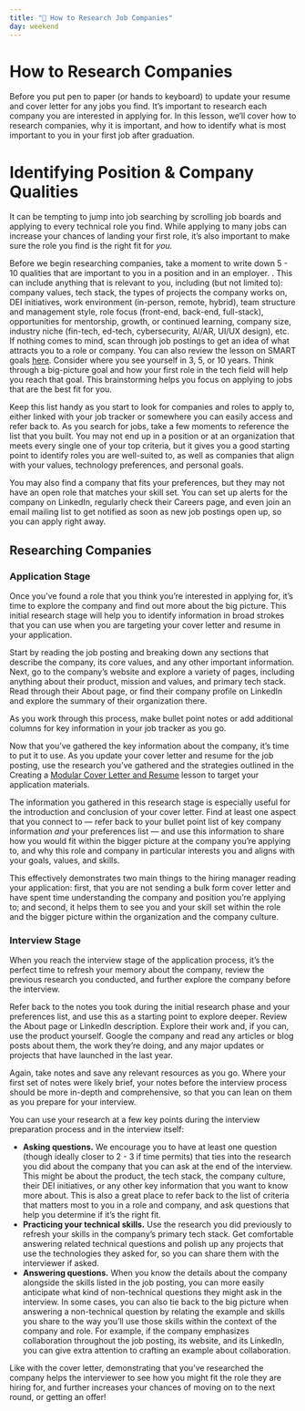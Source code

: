 ```yaml
---
title: "📓 How to Research Job Companies"
day: weekend
---
```


# How to Research Companies 

Before you put pen to paper (or hands to keyboard) to update your resume and cover letter for any jobs you find. It’s important to research each company you are interested in applying for. In this lesson, we’ll cover how to research companies, why it is important, and how to identify what is most important to you in your first job after graduation. 

# Identifying Position & Company Qualities

It can be tempting to jump into job searching by scrolling job boards and applying to every technical role you find. While applying to many jobs can increase your chances of landing your first role, it’s also important to make sure the role you find is the right fit for *you.* 

Before we begin researching companies, take a moment to write down 5 - 10 qualities that are important to you in a position and in an employer. . This can include anything that is relevant to you, including (but not limited to): company values, tech stack, the types of projects the company works on, DEI initiatives, work environment (in-person, remote, hybrid), team structure and management style, role focus (front-end, back-end, full-stack), opportunities for mentorship, growth, or continued learning, company size, industry niche (fin-tech, ed-tech, cybersecurity, AI/AR, UI/UX design), etc. If nothing comes to mind, scan through job postings to get an idea of what attracts you to a role or company. You can also review the lesson on SMART goals [here](https://full-time.learnhowtoprogram.com/career-services/applying-for-internships-and-jobs/goal-setting-&-career-services-overview---part-2). Consider where you see yourself in 3, 5, or 10 years. Think through a big-picture goal and how your first role in the tech field will help you reach that goal. This brainstorming helps you focus on applying to jobs that are the best fit for you.

Keep this list handy as you start to look for companies and roles to apply to, either linked with your job tracker or somewhere you can easily access and refer back to. As you search for jobs, take a few moments to reference the list that you built. You may not end up in a position or at an organization that meets every single one of your top criteria, but it gives you a good starting point to identify roles you are well-suited to, as well as companies that align with your values, technology preferences, and personal goals. 

You may also find a company that fits your preferences, but they may not have an open role that matches your skill set. You can set up alerts for the company on LinkedIn, regularly check their Careers page, and even join an email mailing list to get notified as soon as new job postings open up, so you can apply right away.

## Researching Companies

### Application Stage 

Once you’ve found a role that you think you’re interested in applying for, it’s time to explore the company and find out more about the big picture. This initial research stage will help you to identify information in broad strokes that you can use when you are targeting your cover letter and resume in your application.

Start by reading the job posting and breaking down any sections that describe the company, its core values, and any other important information. Next, go to the company’s website and explore a variety of pages, including anything about their product, mission and values, and primary tech stack. Read through their About page, or find their company profile on LinkedIn and explore the summary of their organization there.

As you work through this process, make bullet point notes or add additional columns for key information in your job tracker as you go. 

Now that you’ve gathered the key information about the company, it’s time to put it to use. As you update your cover letter and resume for the job posting, use the research you’ve gathered and the strategies outlined in the Creating a [Modular Cover Letter and Resume](https://full-time.learnhowtoprogram.com/career-services/preparing-for-job-interviews/modular-cover-letter-and-resume) lesson to target your application materials. 

The information you gathered in this research stage is especially useful for the introduction and conclusion of your cover letter. Find at least one aspect that you connect to — refer back to your bullet point list of key company information *and* your preferences list — and use this information to share how you would fit within the bigger picture at the company you’re applying to, and why this role and company in particular interests you and aligns with your goals, values, and skills. 

This effectively demonstrates two main things to the hiring manager reading your application: first, that you are not sending a bulk form cover letter and have spent time understanding the company and position you’re applying to; and second, it helps them to see you and your skill set within the role and the bigger picture within the organization and the company culture. 

### Interview Stage

When you reach the interview stage of the application process, it’s the perfect time to refresh your memory about the company, review the previous research you conducted, and further explore the company before the interview. 

Refer back to the notes you took during the initial research phase and your preferences list, and use this as a starting point to explore deeper. Review the About page or LinkedIn description. Explore their work and, if you can, use the product yourself. Google the company and read any articles or blog posts about them, the work they’re doing, and any major updates or projects that have launched in the last year. 

Again, take notes and save any relevant resources as you go. Where your first set of notes were likely brief, your notes before the interview process should be more in-depth and comprehensive, so that you can lean on them as you prepare for your interview.  

You can use your research at a few key points during the interview preparation process and in the interview itself: 

* **Asking questions.** We encourage you to have at least one question (though ideally closer to 2 - 3 if time permits) that ties into the research you did about the company that you can ask at the end of the interview. This might be about the product, the tech stack, the company culture, their DEI initiatives, or any other key information that you want to know more about. This is also a great place to refer back to the list of criteria that matters most to you in a role and company, and ask questions that help you determine if it’s the right fit. 
* **Practicing your technical skills.** Use the research you did previously to refresh your skills in the company’s primary tech stack. Get comfortable answering related technical questions and polish up any projects that use the technologies they asked for, so you can share them with the interviewer if asked. 
* **Answering questions.** When you know the details about the company alongside the skills listed in the job posting, you can more easily anticipate what kind of non-technical questions they might ask in the interview. In some cases, you can also tie back to the big picture when answering a non-technical question by relating the example and skills you share to the way you’ll use those skills within the context of the company and role. For example, if the company emphasizes collaboration throughout the job posting, its website, and its LinkedIn, you can give extra attention to crafting an example about collaboration.

Like with the cover letter, demonstrating that you’ve researched the company helps the interviewer to see how you might fit the role they are hiring for, and further increases your chances of moving on to the next round, or getting an offer! 
